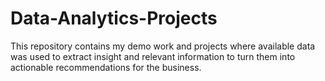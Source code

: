 # Data-Analytics-Projects
This repository contains my demo work and projects where available data was used to extract insight and relevant information to turn them into actionable recommendations for the business.
